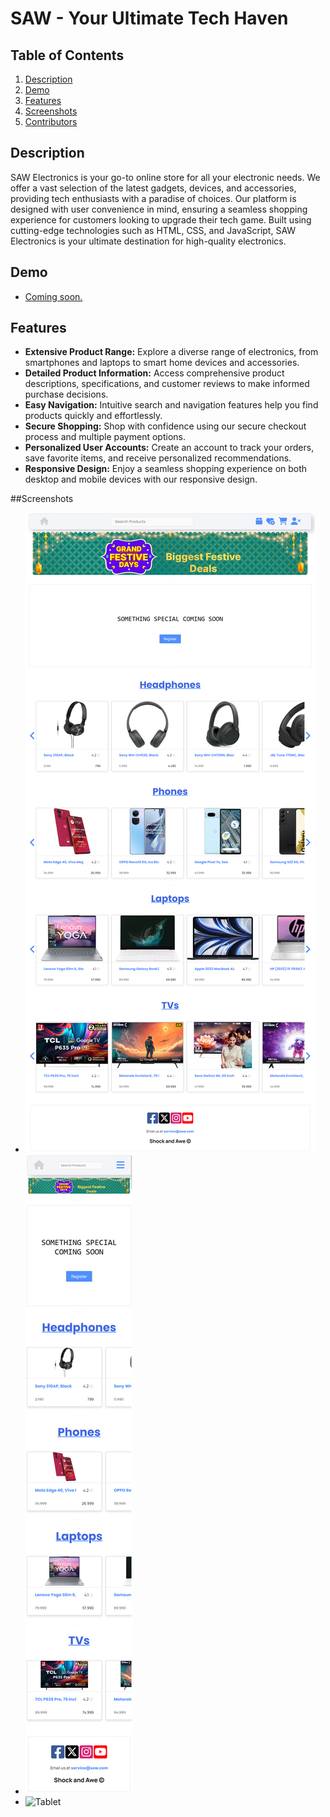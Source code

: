 # SAW - Your Ultimate Tech Haven

## Table of Contents

1. [Description](#description)
2. [Demo](#demo)
3. [Features](#features)
4. [Screenshots](#screenshots)
5. [Contributors](#contributors)

## Description

SAW Electronics is your go-to online store for all your electronic needs. We offer a vast selection of the latest gadgets, devices, and accessories, providing tech enthusiasts with a paradise of choices. Our platform is designed with user convenience in mind, ensuring a seamless shopping experience for customers looking to upgrade their tech game. Built using cutting-edge technologies such as HTML, CSS, and JavaScript, SAW Electronics is your ultimate destination for high-quality electronics.

## Demo

- [Coming soon.](https://green-paradise-electronics.netlify.app)

## Features

- **Extensive Product Range:** Explore a diverse range of electronics, from smartphones and laptops to smart home devices and accessories.
- **Detailed Product Information:** Access comprehensive product descriptions, specifications, and customer reviews to make informed purchase decisions.
- **Easy Navigation:** Intuitive search and navigation features help you find products quickly and effortlessly.
- **Secure Shopping:** Shop with confidence using our secure checkout process and multiple payment options.
- **Personalized User Accounts:** Create an account to track your orders, save favorite items, and receive personalized recommendations.
- **Responsive Design:** Enjoy a seamless shopping experience on both desktop and mobile devices with our responsive design.

##Screenshots
 - ![PC](SAW_home_pc.png)
 - ![Mobile](SAW_home_mobile.png)
 - ![Tablet](SAW_home_tab.png)

